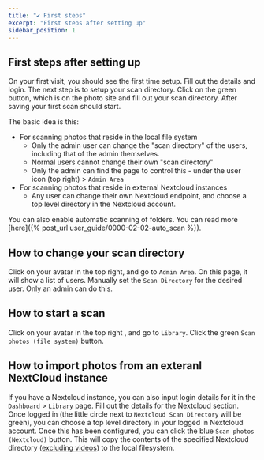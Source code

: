 ```yaml
---
title: "✔️ First steps"
excerpt: "First steps after setting up"
sidebar_position: 1
---
```


## First steps after setting up

On your first visit, you should see the first time setup. Fill out the details and login. The next step is to setup your scan directory. Click on the green button, which is on the photo site and fill out your scan directory. After saving your first scan should start.

The basic idea is this:

- For scanning photos that reside in the local file system
  - Only the admin user can change the "scan directory" of the users, including that of the admin themselves.
  - Normal users cannot change their own "scan directory"
  - Only the admin can find the page to control this - under the user icon (top right) > `Admin Area`
- For scanning photos that reside in external Nextcloud instances
  - Any user can change their own Nextcloud endpoint, and choose a top level directory in the Nextcloud account.

You can also enable automatic scanning of folders. You can read more [here]({% post_url user_guide/0000-02-02-auto_scan %}).

## How to change your scan directory

Click on your avatar in the top right, and go to `Admin Area`. On this page, it will show a list of users. Manually set the `Scan Directory` for the desired user. Only an admin can do this.

## How to start a scan

Click on your avatar in the top right , and go to `Library`. Click the green `Scan photos (file system)` button.

## How to import photos from an exteranl NextCloud instance

If you have a Nextcloud instance, you can also input login details for it in the `Dashboard` > `Library` page.
Fill out the details for the Nextcloud section. Once logged in (the little circle next to `Nextcloud Scan Directory` will be green), you can choose a top level directory in your logged in Nextcloud account. Once this has been configured, you can click the blue `Scan photos (Nextcloud)` button. This will copy the contents of the specified Nextcloud directory ([excluding videos](https://github.com/LibrePhotos/librephotos/issues/278)) to the local filesystem.
